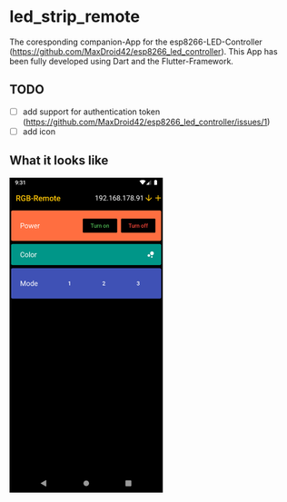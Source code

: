 # led_strip_remote

The coresponding companion-App for the esp8266-LED-Controller (https://github.com/MaxDroid42/esp8266_led_controller). This App has been fully developed using Dart and the Flutter-Framework.

## TODO
- [ ] add support for authentication token (https://github.com/MaxDroid42/esp8266_led_controller/issues/1)
- [ ] add icon

## What it looks like
<img src="https://github.com/MaxDroid42/led_controller_app/blob/master/screenshots/main_screen_v1_0_0.png" alt="screenshot of main screen" width="270" height="555">
